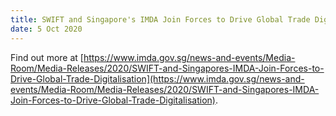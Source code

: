 ```yaml
---
title: SWIFT and Singapore's IMDA Join Forces to Drive Global Trade Digitalisation
date: 5 Oct 2020
---
```


Find out more at [https://www.imda.gov.sg/news-and-events/Media-Room/Media-Releases/2020/SWIFT-and-Singapores-IMDA-Join-Forces-to-Drive-Global-Trade-Digitalisation](https://www.imda.gov.sg/news-and-events/Media-Room/Media-Releases/2020/SWIFT-and-Singapores-IMDA-Join-Forces-to-Drive-Global-Trade-Digitalisation).
